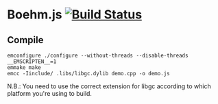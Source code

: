 # Boehm.js [![Build Status](https://travis-ci.org/marco-c/Boehm.js.svg)](https://travis-ci.org/marco-c/Boehm.js)

## Compile

```
emconfigure ./configure --without-threads --disable-threads __EMSCRIPTEN__=1
emmake make
emcc -Iinclude/ .libs/libgc.dylib demo.cpp -o demo.js
```

N.B.: You need to use the correct extension for libgc according to which platform you're using to build.
